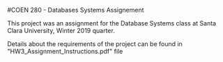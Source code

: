 #COEN 280 - Databases Systems Assignement

This project was an assignment for the Database Systems class at Santa Clara University, Winter 2019 quarter.

Details about the requirements of the project can be found in "HW3_Assignment_Instructions.pdf" file

